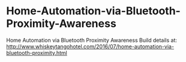 # Home-Automation-via-Bluetooth-Proximity-Awareness
Home Automation via Bluetooth Proximity Awareness
Build details at:
http://www.whiskeytangohotel.com/2016/07/home-automation-via-bluetooth-proximity.html
